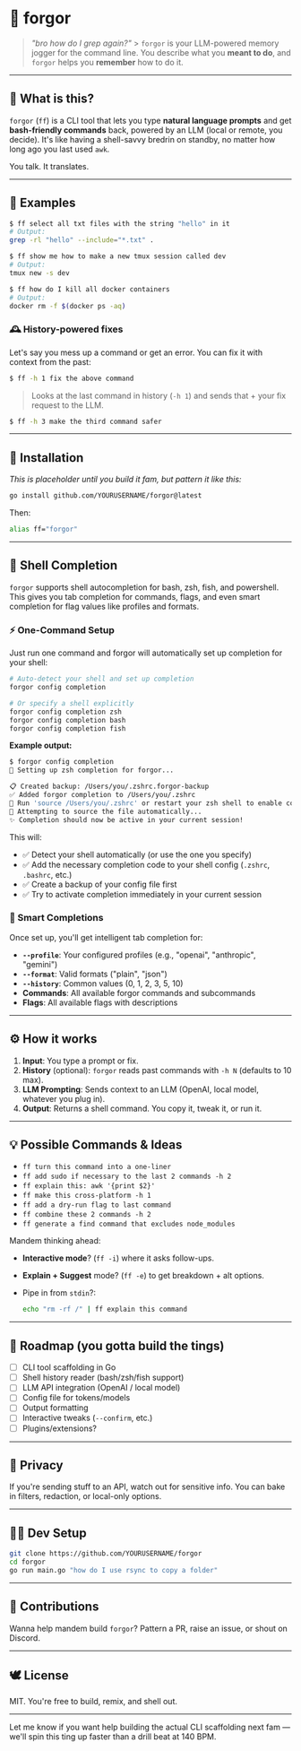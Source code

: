 # 🧠 forgor

> _"bro how do I grep again?"_ > `forgor` is your LLM-powered memory jogger for the command line. You describe what you **meant to do**, and `forgor` helps you **remember** how to do it.

---

## 🧾 What is this?

`forgor` (`ff`) is a CLI tool that lets you type **natural language prompts** and get **bash-friendly commands** back, powered by an LLM (local or remote, you decide). It's like having a shell-savvy bredrin on standby, no matter how long ago you last used `awk`.

You talk. It translates.

---

## 🧪 Examples

```bash
$ ff select all txt files with the string "hello" in it
# Output:
grep -rl "hello" --include="*.txt" .

$ ff show me how to make a new tmux session called dev
# Output:
tmux new -s dev

$ ff how do I kill all docker containers
# Output:
docker rm -f $(docker ps -aq)
```

### 🕰️ History-powered fixes

Let's say you mess up a command or get an error. You can fix it with context from the past:

```bash
$ ff -h 1 fix the above command
```

> Looks at the last command in history (`-h 1`) and sends that + your fix request to the LLM.

```bash
$ ff -h 3 make the third command safer
```

---

## 🔧 Installation

_This is placeholder until you build it fam, but pattern it like this:_

```bash
go install github.com/YOURUSERNAME/forgor@latest
```

Then:

```bash
alias ff="forgor"
```

---

## 🚀 Shell Completion

`forgor` supports shell autocompletion for bash, zsh, fish, and powershell. This gives you tab completion for commands, flags, and even smart completion for flag values like profiles and formats.

### ⚡ One-Command Setup

Just run one command and forgor will automatically set up completion for your shell:

```bash
# Auto-detect your shell and set up completion
forgor config completion

# Or specify a shell explicitly
forgor config completion zsh
forgor config completion bash
forgor config completion fish
```

**Example output:**

```bash
$ forgor config completion
🚀 Setting up zsh completion for forgor...

📋 Created backup: /Users/you/.zshrc.forgor-backup
✅ Added forgor completion to /Users/you/.zshrc
🔄 Run 'source /Users/you/.zshrc' or restart your zsh shell to enable completion
🚀 Attempting to source the file automatically...
✨ Completion should now be active in your current session!
```

This will:

- ✅ Detect your shell automatically (or use the one you specify)
- ✅ Add the necessary completion code to your shell config (`.zshrc`, `.bashrc`, etc.)
- ✅ Create a backup of your config file first
- ✅ Try to activate completion immediately in your current session

### 🧠 Smart Completions

Once set up, you'll get intelligent tab completion for:

- **`--profile`**: Your configured profiles (e.g., "openai", "anthropic", "gemini")
- **`--format`**: Valid formats ("plain", "json")
- **`--history`**: Common values (0, 1, 2, 3, 5, 10)
- **Commands**: All available forgor commands and subcommands
- **Flags**: All available flags with descriptions

---

## ⚙️ How it works

1. **Input**: You type a prompt or fix.
2. **History** (optional): `forgor` reads past commands with `-h N` (defaults to 10 max).
3. **LLM Prompting**: Sends context to an LLM (OpenAI, local model, whatever you plug in).
4. **Output**: Returns a shell command. You copy it, tweak it, or run it.

---

## 💡 Possible Commands & Ideas

- `ff turn this command into a one-liner`
- `ff add sudo if necessary to the last 2 commands -h 2`
- `ff explain this: awk '{print $2}'`
- `ff make this cross-platform -h 1`
- `ff add a dry-run flag to last command`
- `ff combine these 2 commands -h 2`
- `ff generate a find command that excludes node_modules`

Mandem thinking ahead:

- **Interactive mode**? (`ff -i`) where it asks follow-ups.
- **Explain + Suggest** mode? (`ff -e`) to get breakdown + alt options.
- Pipe in from `stdin`?:

  ```bash
  echo "rm -rf /" | ff explain this command
  ```

---

## 🧱 Roadmap (you gotta build the tings)

- [ ] CLI tool scaffolding in Go
- [ ] Shell history reader (bash/zsh/fish support)
- [ ] LLM API integration (OpenAI / local model)
- [ ] Config file for tokens/models
- [ ] Output formatting
- [ ] Interactive tweaks (`--confirm`, etc.)
- [ ] Plugins/extensions?

---

## 🔐 Privacy

If you're sending stuff to an API, watch out for sensitive info. You can bake in filters, redaction, or local-only options.

---

## 🧑‍💻 Dev Setup

```bash
git clone https://github.com/YOURUSERNAME/forgor
cd forgor
go run main.go "how do I use rsync to copy a folder"
```

---

## 🤝 Contributions

Wanna help mandem build `forgor`? Pattern a PR, raise an issue, or shout on Discord.

---

## 🕊️ License

MIT. You're free to build, remix, and shell out.

---

Let me know if you want help building the actual CLI scaffolding next fam — we'll spin this ting up faster than a drill beat at 140 BPM.
